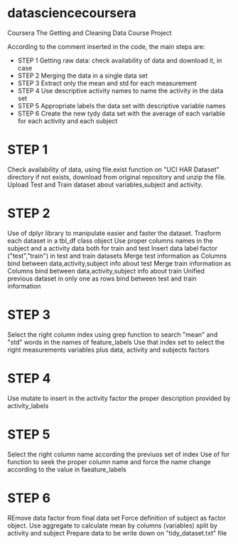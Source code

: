# datasciencecoursera
Coursera The Getting and Cleaning Data Course Project

According to the comment inserted in the code, the main steps are:
- STEP 1 Getting raw data: check availability of data and download it, in case
- STEP 2 Merging the data in a single data set
- STEP 3 Extract only the mean and std for each measurement
- STEP 4 Use descriptive activity names to name the activity in the data set
- STEP 5 Appropriate labels the data set with descriptive variable names
- STEP 6 Create the new tydy data set with the average of each variable for each activity and each subject

# STEP 1
Check availability of data, using file.exist function on "UCI HAR Dataset" directory
if not exists, download from original repository and unzip the file.
Upload Test and Train dataset about variables,subject and activity.

# STEP 2
Use of dplyr library to manipulate easier and faster the dataset.
Trasform each dataset in a tbl_df class object
Use proper columns names in the subject and a activity data both for train and test
Insert data label factor ("test","train") in test and train datasets
Merge test information as Columns bind between data,activity,subject info about test
Merge train information as Columns bind between data,activity,subject info about train
Unified previous dataset in only one as rows bind between test and train information

# STEP 3
Select the right column index using grep function to search "mean" and "std" words in the names of feature_labels
Use that index set to select the right measurements variables plus data, activity and subjects factors

# STEP 4
Use mutate to insert in the activity factor the proper description provided by activity_labels

# STEP 5
Select the right column name according the previuos set of index
Use of for function to seek the proper column name and force the name change according to the value in faeature_labels 
# STEP 6
REmove data factor from final data set
Force definition of subject as factor object.
Use aggregate to calculate mean by columns (variables) split by activity and subject
Prepare data to be write down on "tidy_dataset.txt" file


